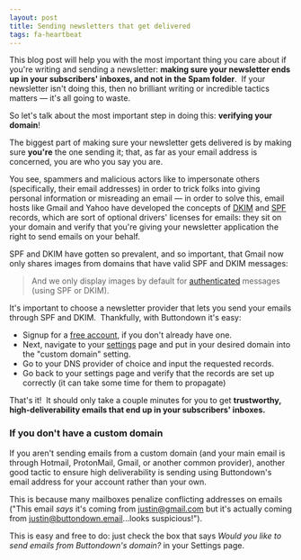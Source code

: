 ```yaml
---
layout: post
title: Sending newsletters that get delivered
tags: fa-heartbeat
---
```


<p>This blog post will help you with the most important thing you care about if you're writing and sending a newsletter: <strong>making sure your newsletter ends up in your subscribers' inboxes, and not in the Spam folder</strong>.  If your newsletter isn't doing this, then no brilliant writing or incredible tactics matters — it's all going to waste.</p><p>So let's talk about the most important step in doing this: <strong>verifying your domain</strong>!</p><p>The biggest part of making sure your newsletter gets delivered is by making sure <strong>you're</strong><em> </em>the one sending it; that, as far as your email address is concerned, you are who you say you are.</p><p>You see, spammers and malicious actors like to impersonate others (specifically, their email addresses) in order to trick folks into giving personal information or misreading an email — in order to solve this, email hosts like Gmail and Yahoo have developed the concepts of <a href="https://en.wikipedia.org/wiki/DomainKeys_Identified_Mail">DKIM</a> and <a href="https://en.wikipedia.org/wiki/Sender_Policy_Framework">SPF</a> records, which are sort of optional drivers' licenses for emails: they sit on your domain and verify that you're giving your newsletter application the right to send emails on your behalf.</p><p>SPF and DKIM have gotten so prevalent, and so important, that Gmail now only shares images from domains that have valid SPF and DKIM messages:</p><blockquote> And we only display images by default for <a href="http://en.wikipedia.org/wiki/E-mail_authentication">authenticated</a> messages (using SPF or DKIM).</blockquote><p>It's important to choose a newsletter provider that lets you send your emails through SPF and DKIM.  Thankfully, with Buttondown it's easy:</p><ul><li>Signup for a <a href="http://buttondown.email/signup">free account</a>, if you don't already have one.</li><li>Next, navigate to your <a href="https://buttondown.email/settings">settings</a> page and put in your desired domain into the "custom domain" setting.</li><!--kg-card-begin: image--><!--kg-card-end: image--><li>Go to your DNS provider of choice and input the requested records.</li><li>Go back to your settings page and verify that the records are set up correctly (it can take some time for them to propagate)</li></ul><!--kg-card-begin: image--><!--kg-card-end: image--><p>That's it!  It should only take a couple minutes for you to get <strong>trustworthy, high-deliverability emails that end up in your subscribers' inboxes.</strong></p>

### If you don't have a custom domain

If you aren't sending emails from a custom domain (and your main email is through Hotmail, ProtonMail, Gmail, or another common provider), another good tactic to ensure high deliverability is sending using Buttondown's email address for your account rather than your own.

This is because many mailboxes penalize conflicting addresses on emails ("This email _says_ it's coming from justin@gmail.com but it's actually coming from justin@buttondown.email...looks suspicious!").  

This is easy and free to do: just check the box that says *Would you like to send emails from Buttondown's domain?* in your Settings page.
